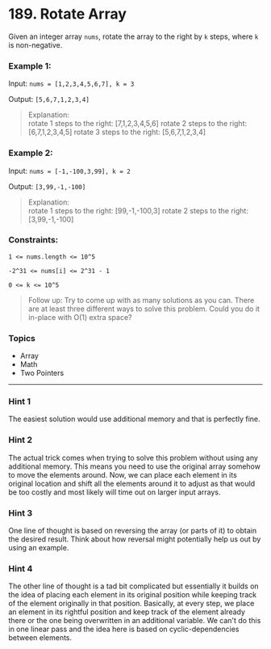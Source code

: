 # 189. Rotate Array

Given an integer array `nums`, rotate the array to the right by `k` steps, where `k` is non-negative.


### Example 1:

Input: `nums = [1,2,3,4,5,6,7], k = 3`

Output: `[5,6,7,1,2,3,4]`

> Explanation:  
rotate 1 steps to the right: [7,1,2,3,4,5,6]
rotate 2 steps to the right: [6,7,1,2,3,4,5]
rotate 3 steps to the right: [5,6,7,1,2,3,4]


### Example 2:

Input: `nums = [-1,-100,3,99], k = 2`

Output: `[3,99,-1,-100]`

> Explanation:   
rotate 1 steps to the right: [99,-1,-100,3]
rotate 2 steps to the right: [3,99,-1,-100]
 

### Constraints:

`1 <= nums.length <= 10^5`

`-2^31 <= nums[i] <= 2^31 - 1`

`0 <= k <= 10^5`
 
> Follow up:
Try to come up with as many solutions as you can. There are at least three different ways to solve this problem.
Could you do it in-place with O(1) extra space?


### Topics
- Array
- Math
- Two Pointers

---

### Hint 1
The easiest solution would use additional memory and that is perfectly fine.

### Hint 2
The actual trick comes when trying to solve this problem without using any additional memory. This means you need to use the original array somehow to move the elements around. Now, we can place each element in its original location and shift all the elements around it to adjust as that would be too costly and most likely will time out on larger input arrays.

### Hint 3
One line of thought is based on reversing the array (or parts of it) to obtain the desired result. Think about how reversal might potentially help us out by using an example.

### Hint 4
The other line of thought is a tad bit complicated but essentially it builds on the idea of placing each element in its original position while keeping track of the element originally in that position. Basically, at every step, we place an element in its rightful position and keep track of the element already there or the one being overwritten in an additional variable. We can't do this in one linear pass and the idea here is based on cyclic-dependencies between elements.